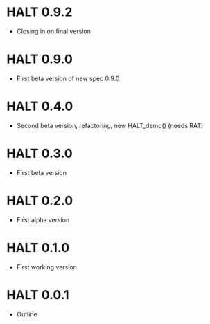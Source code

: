 # HALT 0.9.2

* Closing in on final version

# HALT 0.9.0

* First beta version of new spec 0.9.0

# HALT 0.4.0

* Second beta version, refactoring, new HALT_demo() (needs RAT)

# HALT 0.3.0

* First beta version

# HALT 0.2.0

* First alpha version

# HALT 0.1.0

* First working version

# HALT 0.0.1

* Outline
